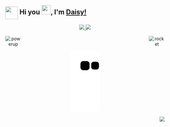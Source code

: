 ## <img align="center" height="40" width="40" src="https://avatars.githubusercontent.com/u/42086423?s=200&v=4"> Hi you <img src="https://github.com/TheDudeThatCode/TheDudeThatCode/blob/master/Assets/Hi.gif" height="29" width="29">, I'm [Daisy!](https://www.linkedin.com/in/daisymonte) 


<div align="center">
  <a href="https://github.com/DaisyMonte">
  <img width="48%" src="https://github-readme-stats.vercel.app/api?username=DaisyMonte&show_icons=true&theme=dracula&include_all_commits=true&count_private=true"/>
  <img width="48%" src="https://github-readme-streak-stats.herokuapp.com/?user=DaisyMonte&theme=dracula"/>
<div>
  
<div style="display: inline_block">
  <br>
    <img width="50px" height="50px" align="left" alt="powerup" src="https://github.com/TheDudeThatCode/TheDudeThatCode/blob/master/Assets/powerup.gif">
    <img width="50px" height="50px" align="right" alt="rocket" src="https://github.com/TheDudeThatCode/TheDudeThatCode/blob/master/Assets/Rocket.gif">
  <br>
</div>

  ##
 
<div> 
  
   
  ![Snake animation](https://github.com/DaisyMonte/DaisyMonte/blob/output/github-contribution-grid-snake.svg)
</div>


<div align="right">
  <a target="_blank" href="https://www.linkedin.com/in/daisymonte"><img src="https://img.shields.io/badge/-LinkedIn-%230077B5?style=for-the-badge&logo=linkedin&logoColor=white" target="_blank"></a>
</div>

